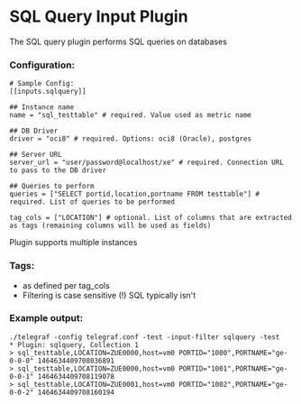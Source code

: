 # SQL Query Input Plugin

The SQL query plugin performs SQL queries on databases

### Configuration:

```
# Sample Config:
[[inputs.sqlquery]]

## Instance name
name = "sql_testtable" # required. Value used as metric name

## DB Driver
driver = "oci8" # required. Options: oci8 (Oracle), postgres

## Server URL
server_url = "user/password@localhost/xe" # required. Connection URL to pass to the DB driver

## Queries to perform
queries = ["SELECT portid,location,portname FROM testtable"] # required. List of queries to be performed

tag_cols = ["LOCATION"] # optional. List of columns that are extracted as tags (remaining columns will be used as fields)

```

Plugin supports multiple instances

### Tags:

- as defined per tag_cols
- Filtering is case sensitive (!) SQL typically isn't

### Example output:

```
./telegraf -config telegraf.conf -test -input-filter sqlquery -test
* Plugin: sqlquery, Collection 1
> sql_testtable,LOCATION=ZUE0000,host=vm0 PORTID="1000",PORTNAME="ge-0-0-0" 1464634409708036891
> sql_testtable,LOCATION=ZUE0000,host=vm0 PORTID="1001",PORTNAME="ge-0-0-1" 1464634409708119078
> sql_testtable,LOCATION=ZUE0001,host=vm0 PORTID="1002",PORTNAME="ge-0-0-2" 1464634409708160194
```
